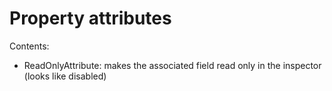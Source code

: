 Property attributes
===============
Contents:
- ReadOnlyAttribute: makes the associated field read only in the inspector (looks like disabled)